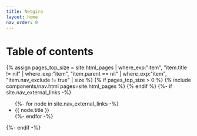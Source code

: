```yaml
---
title: Netgiro
layout: home
nav_order: 0
---
```


# Table of contents
<nav aria-label="Main">
  {% assign pages_top_size = site.html_pages
        | where_exp:"item", "item.title != nil"
        | where_exp:"item", "item.parent == nil"
        | where_exp:"item", "item.nav_exclude != true"
        | size %}
  {% if pages_top_size > 0 %}
    {% include components/nav.html pages=site.html_pages %}
  {% endif %}
  {%- if site.nav_external_links -%}
    <ul class="nav-list">
      {%- for node in site.nav_external_links -%}
        <li class="nav-list-item active">
            {{ node.title }}
        </li>
      {%- endfor -%}
    </ul>
  {%- endif -%}
</nav>